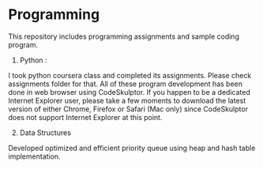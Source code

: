 # Programming
This repository includes programming assignments and sample coding program.

1) Python :

I took python coursera class and completed its assignments. Please check assignments folder for that. All of these program development has been done in web browser using CodeSkulptor. If you happen to be a dedicated Internet Explorer user, please take a few moments to download the latest version of either Chrome, Firefox or Safari (Mac only) since CodeSkulptor does not support Internet Explorer at this point. 


2) Data Structures

Developed optimized and efficient priority queue using heap and hash table implementation.
